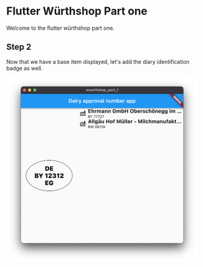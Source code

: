 # Flutter Würthshop Part one

Welcome to the flutter würthshop part one.

## Step 2

Now that we have a base item displayed, let's add the diary identification badge as well.

![](./Result.png)